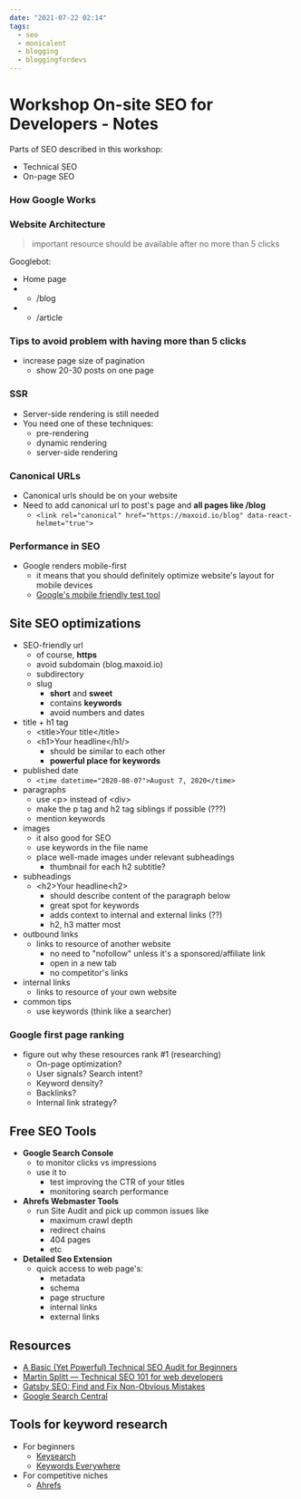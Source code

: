 ```yaml
---
date: "2021-07-22 02:14"
tags:
  - seo
  - monicalent
  - blogging
  - bloggingfordevs
---
```


# Workshop On-site SEO for Developers - Notes

Parts of SEO described in this workshop:

* Technical SEO
* On-page SEO

### How Google Works

### Website Architecture

 > 
 > important resource should be available after no more than 5 clicks

Googlebot:

* Home page
* 
  * /blog
* 
  * /article

### Tips to avoid problem with having more than 5 clicks

* increase page size of pagination
  * show 20-30 posts on one page

### SSR

* Server-side rendering is still needed
* You need one of these techniques:
  * pre-rendering
  * dynamic rendering
  * server-side rendering

### Canonical URLs

* Canonical urls should be on your website
* Need to add canonical url to post's page and **all pages like /blog**
  * `<link rel="canonical" href="https://maxoid.io/blog" data-react-helmet="true">`

### Performance in SEO

* Google renders mobile-first 
  * it means that you should definitely optimize website's layout for mobile devices
  * [Google's mobile friendly test tool](https://search.google.com/test/mobile-friendly)

## Site SEO optimizations

* SEO-friendly url
  * of course, **https**
  * avoid subdomain (blog.maxoid.io)
  * subdirectory
  * slug
    * **short** and **sweet**
    * contains **keywords**
    * avoid numbers and dates
* title + h1 tag
  * \<title\>Your title\</title\>
  * \<h1\>Your headline\</h1/>
    * should be similar to each other
    * **powerful place for keywords**
* published date
  * `<time datetime="2020-08-07">August 7, 2020</time>`
* paragraphs
  * use \<p\> instead of \<div\>
  * make the p tag and h2 tag siblings if possible (???)
  * mention keywords
* images
  * it also good for SEO
  * use keywords in the file name
  * place well-made images under relevant subheadings
    * thumbnail for each h2 subtitle?
* subheadings
  * \<h2\>Your headline\<h2\>
    * should describe content of the paragraph below
    * great spot for keywords
    * adds context to internal and external links (??)
    * h2, h3 matter most
* outbound links
  * links to resource of another website
    * no need to "nofollow" unless it's a sponsored/affiliate link
    * open in a new tab
    * no competitor's links
* internal links
  * links to resource of your own website
* common tips
  * use keywords (think like a searcher)

### Google first page ranking

* figure out why these resources rank #1 (researching)
  * On-page optimization?
  * User signals? Search intent?
  * Keyword density?
  * Backlinks?
  * Internal link strategy?

## Free SEO Tools

* **Google Search Console**
  * to monitor clicks vs impressions
  * use it to
    * test improving the CTR of your titles
    * monitoring search performance
* **Ahrefs Webmaster Tools**
  * run Site Audit and pick up common issues like
    * maximum crawl depth
    * redirect chains
    * 404 pages
    * etc
* **Detailed Seo Extension**
  * quick access to web page's:
    * metadata
    * schema
    * page structure
    * internal links
    * external links

## Resources

* [A Basic (Yet Powerful) Technical SEO Audit for Beginners](https://www.youtube.com/watch?v=oJPGa0J6p5Q)
* [Martin Splitt — Technical SEO 101 for web developers](https://www.youtube.com/watch?v=XF08jiOKaiQ)
* [Gatsby SEO: Find and Fix Non-Obvious Mistakes](https://bloggingfordevs.com/gatsby-seo/)
* [Google Search Central](https://developers.google.com/search/)

## Tools for keyword research

* For beginners
  * [Keysearch](https://keysearch.co)
  * [Keywords Everywhere](https://keywordseverywhere.com/)
* For competitive niches
  * [Ahrefs](https://ahrefs.com/)
